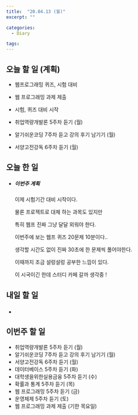```yaml
---
title:  "20.04.13 (월)"
excerpt: ""

categories:
  - Diary

tags:
---
```


## 오늘 할 일 (계획)

- 웹프로그래밍 퀴즈, 시험 대비

- 웹 프로그래밍 과제 제출

- 시험, 퀴즈 대비 시작

- 취업역량개발론 5주차 듣기 (월)

- 알기쉬운코딩 7주차 듣고 강의 후기 남기기 (월)

- 서양고전강독 6주차 듣기 (월)

## 오늘 한 일

- ##### 이번주 계획

  이제 시험기간 대비 시작이다.

  물론 프로젝트로 대체 하는 과목도 있지만

  특히 웹프 진짜 그냥 달달 외워야 한다.

  이번주에 보는 웹프 퀴즈 20문제 10분이다..

  생각할 시간도 없이 진짜 30초에 한 문제씩 풀어야한다.

  이때까지 조금 설렁설렁 공부한 느낌이 있다.

  이 시국이긴 한데 스터디 카페 갈까 생각중 !

  


## 내일 할 일

- ##### 



## 이번주 할 일

- 취업역량개발론 5주차 듣기 (월)
- 알기쉬운코딩 7주차 듣고 강의 후기 남기기 (월)
- 서양고전강독 6주차 듣기 (월)
- 데이터베이스 5주차 듣기 (화)
- 대학생을위한실용금융 5주차 듣기 (수)
- 확률과 통계 5주차 듣기 (목)
- 웹 프로그래밍 5주차 듣기 (금)
- 운영체제 5주차 듣기 (토)
- 웹 프로그래밍 과제 제출 (기한 목요일)
